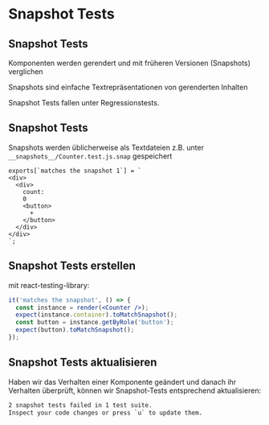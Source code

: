 # Snapshot Tests

## Snapshot Tests

Komponenten werden gerendert und mit früheren Versionen (Snapshots) verglichen

Snapshots sind einfache Textrepräsentationen von gerenderten Inhalten

Snapshot Tests fallen unter Regressionstests.

## Snapshot Tests

Snapshots werden üblicherweise als Textdateien z.B. unter `__snapshots__/Counter.test.js.snap` gespeichert

```
exports[`matches the snapshot 1`] = `
<div>
  <div>
    count:
    0
    <button>
      +
    </button>
  </div>
</div>
`;
```

## Snapshot Tests erstellen

mit react-testing-library:

```jsx
it('matches the snapshot', () => {
  const instance = render(<Counter />);
  expect(instance.container).toMatchSnapshot();
  const button = instance.getByRole('button');
  expect(button).toMatchSnapshot();
});
```

## Snapshot Tests aktualisieren

Haben wir das Verhalten einer Komponente geändert und danach ihr Verhalten überprüft, können wir Snapshot-Tests entsprechend aktualisieren:

```txt
2 snapshot tests failed in 1 test suite.
Inspect your code changes or press `u` to update them.
```
